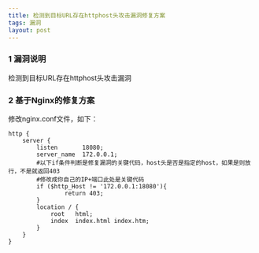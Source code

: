 ```yaml
---
title: 检测到目标URL存在httphost头攻击漏洞修复方案
tags: 漏洞
layout: post
---
```


### 1 漏洞说明

检测到目标URL存在httphost头攻击漏洞

### 2 基于Nginx的修复方案

修改nginx.conf文件，如下：
```
http {
    server {
        listen       18080;
        server_name  172.0.0.1;
        #以下if条件判断是修复漏洞的关键代码，host头是否是指定的host，如果是则放行，不是就返回403
        #修改成你自己的IP+端口此处是关键代码
        if ($http_Host != '172.0.0.1:18080'){
                return 403;
        }
        location / {
            root   html;
            index  index.html index.htm;
        }
    }
}
```